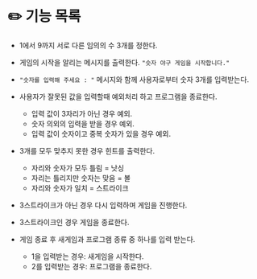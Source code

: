 # ✏️ 기능 목록

* 1에서 9까지 서로 다른 임의의 수 3개를 정한다.
* 게임의 시작을 알리는 메시지를 출력한다. `"숫자 야구 게임을 시작합니다."`
* `"숫자를 입력해 주세요 : "` 메시지와 함께 사용자로부터 숫자 3개를 입력받는다.
* 사용자가 잘못된 값을 입력할때 예외처리 하고 프로그램을 종료한다.
  * 입력 값이 3자리가 아닌 경우 예외. 
  * 숫자 의외의 입력을 받을 경우 예외.
  * 입력 값이 숫자이고 중복 숫자가 있을 경우 예외.
  
* 3개를 모두 맞추지 못한 경우 힌트를 출력한다.
  * 자리와 숫자가 모두 틀림 = 낫싱
  * 자리는 틀리지만 숫자는 맞음 = 볼
  * 자리와 숫자가 일치 = 스트라이크
* 3스트라이크가 아닌 경우 다시 입력하며 게임을 진행한다.
* 3스트라이크인 경우 게임을 종료한다.
* 게임 종료 후 새게임과 프로그램 종류 중 하나를 입력 받는다.
  * 1을 입력받는 경우: 새게임을 시작한다.
  * 2를 입력받는 경우: 프로그램을 종료한다.